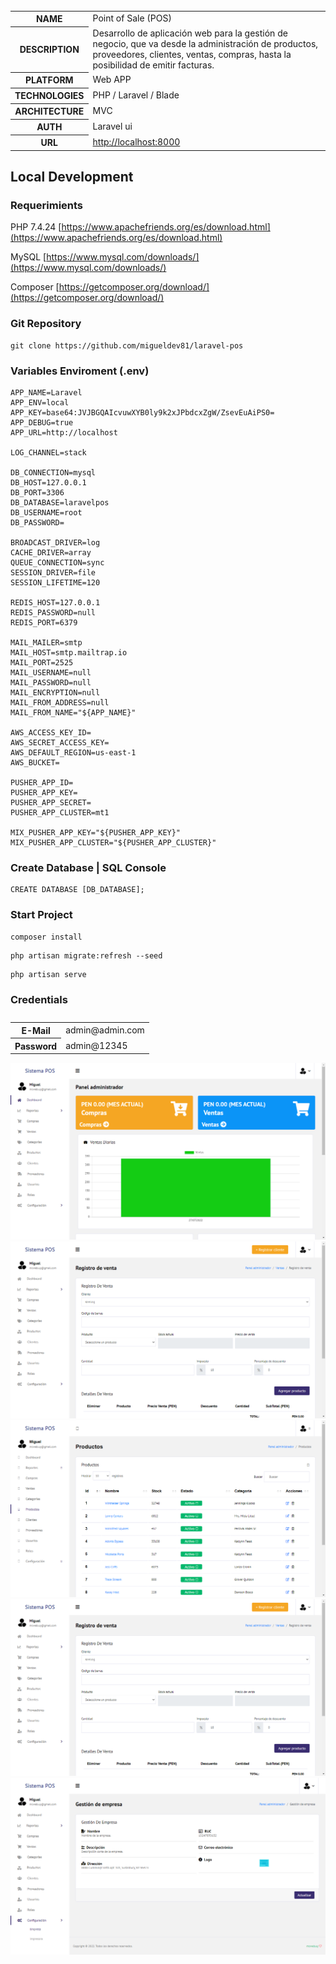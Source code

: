    <table id="vertical-1">
        <caption></caption>
        <tr>
            <th>NAME</th>
            <td>Point of Sale (POS)</td>
        </tr>
        <tr>
            <th>DESCRIPTION</th>
            <td>Desarrollo de aplicación web para la gestión de negocio, que va desde la administración de productos, proveedores, clientes, ventas, compras, hasta la posibilidad de emitir facturas.
</td>
        </tr>
        <tr>
            <th>PLATFORM</th>
            <td>Web APP</td>
        </tr>
         <tr>
            <th>TECHNOLOGIES</th>
            <td>PHP / Laravel / Blade</td>
        </tr>
        <tr>
            <th>ARCHITECTURE</th>
            <td>MVC</td>
        </tr>
        <tr>
            <th>AUTH</th>
            <td>Laravel ui</td>
        </tr>
         <tr>
            <th>URL</th>
            <td><a
                    href="http://localhost:8000">http://localhost:8000</a>
            </td>
        </tr>
        
   </table>
   
## Local Development
### Requerimients

PHP 7.4.24
[https://www.apachefriends.org/es/download.html](https://www.apachefriends.org/es/download.html)

MySQL
[https://www.mysql.com/downloads/](https://www.mysql.com/downloads/)

Composer
[https://getcomposer.org/download/](https://getcomposer.org/download/)

### Git Repository
```
git clone https://github.com/migueldev81/laravel-pos
```
### Variables Enviroment (.env)
````
APP_NAME=Laravel
APP_ENV=local
APP_KEY=base64:JVJBGQAIcvuwXYB0ly9k2xJPbdcxZgW/ZsevEuAiPS0=
APP_DEBUG=true
APP_URL=http://localhost

LOG_CHANNEL=stack

DB_CONNECTION=mysql
DB_HOST=127.0.0.1
DB_PORT=3306
DB_DATABASE=laravelpos
DB_USERNAME=root
DB_PASSWORD=

BROADCAST_DRIVER=log
CACHE_DRIVER=array
QUEUE_CONNECTION=sync
SESSION_DRIVER=file
SESSION_LIFETIME=120

REDIS_HOST=127.0.0.1
REDIS_PASSWORD=null
REDIS_PORT=6379

MAIL_MAILER=smtp
MAIL_HOST=smtp.mailtrap.io
MAIL_PORT=2525
MAIL_USERNAME=null
MAIL_PASSWORD=null
MAIL_ENCRYPTION=null
MAIL_FROM_ADDRESS=null
MAIL_FROM_NAME="${APP_NAME}"

AWS_ACCESS_KEY_ID=
AWS_SECRET_ACCESS_KEY=
AWS_DEFAULT_REGION=us-east-1
AWS_BUCKET=

PUSHER_APP_ID=
PUSHER_APP_KEY=
PUSHER_APP_SECRET=
PUSHER_APP_CLUSTER=mt1

MIX_PUSHER_APP_KEY="${PUSHER_APP_KEY}"
MIX_PUSHER_APP_CLUSTER="${PUSHER_APP_CLUSTER}"
````
### Create Database | SQL Console
````
CREATE DATABASE [DB_DATABASE];
````
### Start Project
```
composer install
```
```
php artisan migrate:refresh --seed
```
```
php artisan serve
```

### Credentials
   <table id="vertical-1">
        <caption></caption>
        <tr>
            <th>E-Mail</th>
            <td>admin@admin.com</td>
        </tr>
        <tr>
            <th>Password</th>
            <td>admin@12345</td>
        </tr>
    </table>
    
![1](./resources/1.png)
![2](./resources/2.png)
![3](./resources/3.png)
![4](./resources/4.png)
![5](./resources/5.png)


